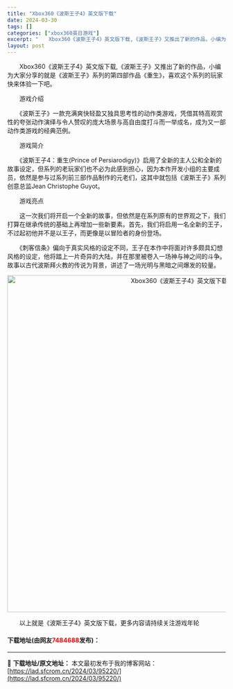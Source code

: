 ```yaml
---
title: "Xbox360《波斯王子4》英文版下载"
date: 2024-03-30
tags: []
categories: ["xbox360英日游戏"]
excerpt: "　　Xbox360《波斯王子4》英文版下载,《波斯王子》又推出了新的作品，小编为大家分享的就是《波斯王子》系列的第四部作品《重生》，喜欢这个系列的玩家快来体验一下吧。 　　游戏介绍 　　《波斯王子》一款充满爽快轻盈又独具思考性的动作类游戏，凭借其特高观赏性的夸张动作演绎与令人赞叹的庞大场景与高自由度&hellip;"
layout: post
---
```


 <p>　　Xbox360《波斯王子4》英文版下载,《波斯王子》又推出了新的作品，小编为大家分享的就是《波斯王子》系列的第四部作品《重生》，喜欢这个系列的玩家快来体验一下吧。</p> <p>　　游戏介绍</p> <p>　　《波斯王子》一款充满爽快轻盈又独具思考性的动作类游戏，凭借其特高观赏性的夸张动作演绎与令人赞叹的庞大场景与高自由度打斗而一举成名，成为又一部动作类游戏的经典范例。</p> <p>　　游戏简介</p> <p>　　《波斯王子4：重生(Prince of Persiarodigy)》启用了全新的主人公和全新的故事设定，但系列的老玩家们也不必为此感到担心，因为本作开发小组的主要成员，依然是参与过系列前三部作品制作的元老们，这其中就包括《波斯王子》系列创意总监Jean Christophe Guyot。</p> <p>　　游戏亮点</p> <p>　　这一次我们将开启一个全新的故事，但依然是在系列原有的世界观之下，我们打算在继承传统的基础上再增加一些新要素。首先，我们将启用一名全新的王子，不过起初他并不是以王子，而更像是以冒险者的身份登场。</p> <p>　　《刺客信条》偏向于真实风格的设定不同，王子在本作中将面对许多颇具幻想风格的设定，他将踏上一片奇异的大陆，并在那里被卷入一场神与神之间的斗争。故事以古代波斯拜火教的传说为背景，讲述了一场光明与黑暗之间爆发的较量。</p> <p align="center"><img align="" border="0" src="https://lad.sfcrom.cn/wp-content/uploads/2024/03/20240330_6607d37e55c8c.jpg" width="777" alt="Xbox360《波斯王子4》英文版下载" /></p> <p>　　以上就是《波斯王子4》英文版下载，更多内容请持续关注游戏年轮</p> <p><h4>下载地址(由网友<font color="red">7484688</font>发布)：</h4></p> 

---
📖 **下载地址/原文地址：** 本文最初发布于我的博客网站：[https://lad.sfcrom.cn/2024/03/95220/](https://lad.sfcrom.cn/2024/03/95220/)
